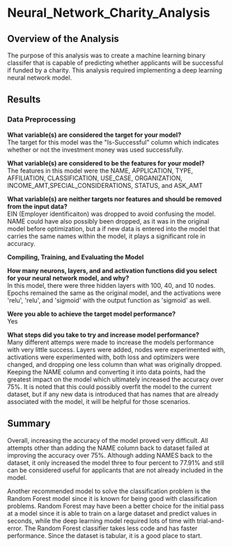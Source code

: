# Neural_Network_Charity_Analysis

## Overview of the Analysis
The purpose of this analysis was to create a machine learning binary classifer that is capable of predicting whether applicants will be successful if funded by a charity. This analysis required implementing a deep learning neural network model.

## Results

### Data Preprocessing 

<b>What variable(s) are considered the target for your model?</b></br>
The target for this model was the "Is-Successful" column which indicates whether or not the investment money was used successfully.

<b>What variable(s) are considered to be the features for your model?</b></br>
The features in this model were the NAME, APPLICATION, TYPE, AFFILIATION, CLASSIFICATION, USE_CASE, ORGANIZATION, INCOME_AMT,SPECIAL_CONSIDERATIONS, STATUS, and ASK_AMT

<b>What variable(s) are neither targets nor features and should be removed from the input data?</b></br>
EIN (Employer identificaiton) was dropped to avoid confusing the model. NAME could have also possibly been dropped, as it was in the original model before optimization, but a if new data is entered into the model that carries the same names within the model, it plays a significant role in accuracy.

<b>Compiling, Training, and Evaluating the Model</b>
  
<b>How many neurons, layers, and and activation functions did you select for your neural network model, and why?</b></br> 
In this model, there were three hidden layers with 100, 40, and 10 nodes. Epochs remained the same as the original model, and the activations were 'relu', 'relu', and 'sigmoid' with the output function as 'sigmoid' as well.

<b>Were you able to achieve the target model performance?</b></br>
Yes

<b>What steps did you take to try and increase model performance?</b></br>
Many different attemps were made to increase the models performance with very little success. Layers were added, nodes were experimented with, activations were experimented with, both loss and optimizers were changed, and dropping one less column than what was originally dropped. Keeping the NAME column  and converting it into data points, had the greatest impact on the model which ultimately increased the accuracy over 75%. It is noted that this could possibly overfit the model to the current dataset, but if any new data is introduced that has names that are already associated with the model, it will be helpful for those scenarios.

## Summary
Overall, increasing the accuracy of the model proved very difficult. All attempts other than adding the NAME column back to dataset failed at improving the accuracy over 75%. Although adding NAMES back to the dataset, it only increased the model three to four percent to 77.91% and still can be considered useful for applicants that are not already included in the model.

Another recommended model to solve the classification problem is the Random Forest model since it is known for being good with classification problems. Random Forest may have been a better choice for the initial pass at a model since it is able to train on a large dataset and predict values in seconds, while the deep learning model required lots of time with trial-and-error. The Random Forest classifier takes less code and has faster performance. Since the dataset is tabular, it is a good place to start.
